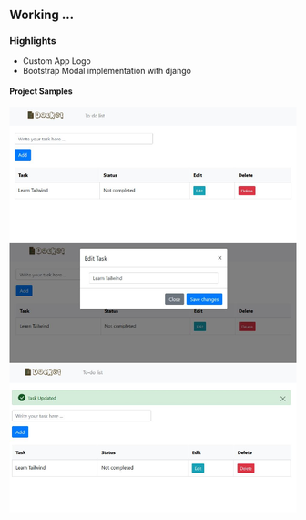 ## Working ...

### Highlights
- Custom App Logo
- Bootstrap Modal implementation with django
#### Project Samples
<img src="static/images/sample1.JPG" width="600">
<img src="static/images/sample2.JPG" width="600">
<img src="static/images/sample3.JPG" width="600">